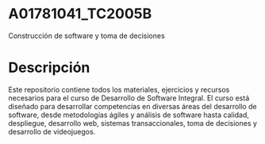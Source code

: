# A01781041_TC2005B
Construcción de software y toma de decisiones
# Descripción
Este repositorio contiene todos los materiales, ejercicios y recursos necesarios para el curso de Desarrollo de Software Integral. El curso está diseñado para desarrollar competencias en diversas áreas del desarrollo de software, desde metodologías ágiles y análisis de software hasta calidad, despliegue, desarrollo web, sistemas transaccionales, toma de decisiones y desarrollo de videojuegos.
